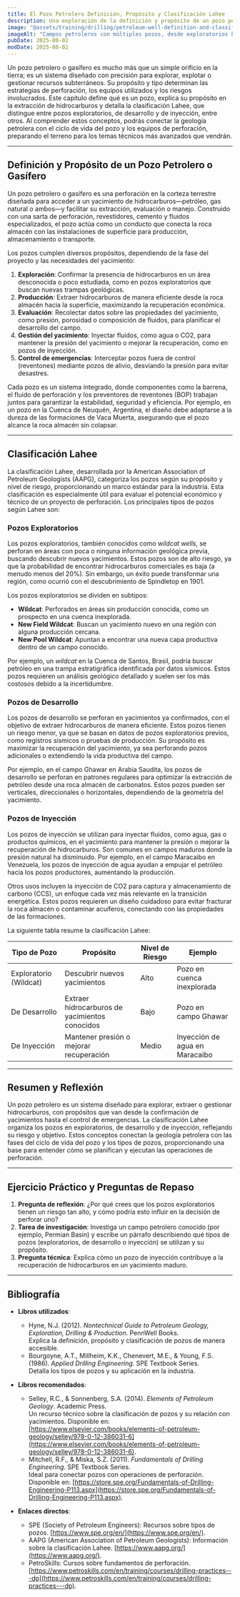 ```yaml
---
title: El Pozo Petrolero Definición, Propósito y Clasificación Lahee
description: Una exploración de la definición y propósito de un pozo petrolero o gasífero, junto con la clasificación Lahee que categoriza los pozos según su objetivo, como exploratorios, de desarrollo o de inyección. Este capítulo conecta los fundamentos geológicos y técnicos con las aplicaciones prácticas de los pozos.
image: "@assets/training/drilling/petroleum-well-definition-and-classification/cover.jpg"
imageAlt: "Campos petroleros con múltiples pozos, desde exploratorios hasta de desarrollo, en un paisaje árido, conectados por una red de tuberías"
pubDate: 2025-08-02
modDate: 2025-08-02
---
```


Un pozo petrolero o gasífero es mucho más que un simple orificio en la tierra; es un sistema diseñado con precisión para explorar, explotar o gestionar recursos subterráneos. Su propósito y tipo determinan las estrategias de perforación, los equipos utilizados y los riesgos involucrados. Este capítulo define qué es un pozo, explica su propósito en la extracción de hidrocarburos y detalla la clasificación Lahee, que distingue entre pozos exploratorios, de desarrollo y de inyección, entre otros. Al comprender estos conceptos, podrás conectar la geología petrolera con el ciclo de vida del pozo y los equipos de perforación, preparando el terreno para los temas técnicos más avanzados que vendrán.

---

## Definición y Propósito de un Pozo Petrolero o Gasífero

Un pozo petrolero o gasífero es una perforación en la corteza terrestre diseñada para acceder a un yacimiento de hidrocarburos—petróleo, gas natural o ambos—y facilitar su extracción, evaluación o manejo. Construido con una sarta de perforación, revestidores, cemento y fluidos especializados, el pozo actúa como un conducto que conecta la roca almacén con las instalaciones de superficie para producción, almacenamiento o transporte.

Los pozos cumplen diversos propósitos, dependiendo de la fase del proyecto y las necesidades del yacimiento:

1. **Exploración**: Confirmar la presencia de hidrocarburos en un área desconocida o poco estudiada, como en pozos exploratorios que buscan nuevas trampas geológicas.
2. **Producción**: Extraer hidrocarburos de manera eficiente desde la roca almacén hacia la superficie, maximizando la recuperación económica.
3. **Evaluación**: Recolectar datos sobre las propiedades del yacimiento, como presión, porosidad o composición de fluidos, para planificar el desarrollo del campo.
4. **Gestión del yacimiento**: Inyectar fluidos, como agua o CO2, para mantener la presión del yacimiento o mejorar la recuperación, como en pozos de inyección.
5. **Control de emergencias**: Interceptar pozos fuera de control (reventones) mediante pozos de alivio, desviando la presión para evitar desastres.

Cada pozo es un sistema integrado, donde componentes como la barrena, el fluido de perforación y los preventores de reventones (BOP) trabajan juntos para garantizar la estabilidad, seguridad y eficiencia. Por ejemplo, en un pozo en la Cuenca de Neuquén, Argentina, el diseño debe adaptarse a la dureza de las formaciones de Vaca Muerta, asegurando que el pozo alcance la roca almacén sin colapsar.

---

## Clasificación Lahee

La clasificación Lahee, desarrollada por la American Association of Petroleum Geologists (AAPG), categoriza los pozos según su propósito y nivel de riesgo, proporcionando un marco estándar para la industria. Esta clasificación es especialmente útil para evaluar el potencial económico y técnico de un proyecto de perforación. Los principales tipos de pozos según Lahee son:

### Pozos Exploratorios

Los pozos exploratorios, también conocidos como *wildcat wells*, se perforan en áreas con poca o ninguna información geológica previa, buscando descubrir nuevos yacimientos. Estos pozos son de alto riesgo, ya que la probabilidad de encontrar hidrocarburos comerciales es baja (a menudo menos del 20%). Sin embargo, un éxito puede transformar una región, como ocurrió con el descubrimiento de Spindletop en 1901.

Los pozos exploratorios se dividen en subtipos:

- **Wildcat**: Perforados en áreas sin producción conocida, como un prospecto en una cuenca inexplorada.
- **New Field Wildcat**: Buscan un yacimiento nuevo en una región con alguna producción cercana.
- **New Pool Wildcat**: Apuntan a encontrar una nueva capa productiva dentro de un campo conocido.

Por ejemplo, un *wildcat* en la Cuenca de Santos, Brasil, podría buscar petróleo en una trampa estratigráfica identificada por datos sísmicos. Estos pozos requieren un análisis geológico detallado y suelen ser los más costosos debido a la incertidumbre.

### Pozos de Desarrollo

Los pozos de desarrollo se perforan en yacimientos ya confirmados, con el objetivo de extraer hidrocarburos de manera eficiente. Estos pozos tienen un riesgo menor, ya que se basan en datos de pozos exploratorios previos, como registros sísmicos o pruebas de producción. Su propósito es maximizar la recuperación del yacimiento, ya sea perforando pozos adicionales o extendiendo la vida productiva del campo.

Por ejemplo, en el campo Ghawar en Arabia Saudita, los pozos de desarrollo se perforan en patrones regulares para optimizar la extracción de petróleo desde una roca almacén de carbonatos. Estos pozos pueden ser verticales, direccionales o horizontales, dependiendo de la geometría del yacimiento.

### Pozos de Inyección

Los pozos de inyección se utilizan para inyectar fluidos, como agua, gas o productos químicos, en el yacimiento para mantener la presión o mejorar la recuperación de hidrocarburos. Son comunes en campos maduros donde la presión natural ha disminuido. Por ejemplo, en el campo Maracaibo en Venezuela, los pozos de inyección de agua ayudan a empujar el petróleo hacia los pozos productores, aumentando la producción.

Otros usos incluyen la inyección de CO2 para captura y almacenamiento de carbono (CCS), un enfoque cada vez más relevante en la transición energética. Estos pozos requieren un diseño cuidadoso para evitar fracturar la roca almacén o contaminar acuíferos, conectando con las propiedades de las formaciones.

La siguiente tabla resume la clasificación Lahee:

| **Tipo de Pozo**       | **Propósito**                              | **Nivel de Riesgo** | **Ejemplo**                       |
|------------------------|-------------------------------------------|---------------------|-----------------------------------|
| Exploratorio (Wildcat) | Descubrir nuevos yacimientos              | Alto                | Pozo en cuenca inexplorada        |
| De Desarrollo          | Extraer hidrocarburos de yacimientos conocidos | Bajo                | Pozo en campo Ghawar             |
| De Inyección           | Mantener presión o mejorar recuperación    | Medio               | Inyección de agua en Maracaibo    |

---

## Resumen y Reflexión

Un pozo petrolero es un sistema diseñado para explorar, extraer o gestionar hidrocarburos, con propósitos que van desde la confirmación de yacimientos hasta el control de emergencias. La clasificación Lahee organiza los pozos en exploratorios, de desarrollo y de inyección, reflejando su riesgo y objetivo. Estos conceptos conectan la geología petrolera con las fases del ciclo de vida del pozo y los tipos de pozos, proporcionando una base para entender cómo se planifican y ejecutan las operaciones de perforación.

---

## Ejercicio Práctico y Preguntas de Repaso

1. **Pregunta de reflexión**: ¿Por qué crees que los pozos exploratorios tienen un riesgo tan alto, y cómo podría esto influir en la decisión de perforar uno?
2. **Tarea de investigación**: Investiga un campo petrolero conocido (por ejemplo, Permian Basin) y escribe un párrafo describiendo qué tipos de pozos (exploratorios, de desarrollo o inyección) se utilizan y su propósito.
3. **Pregunta técnica**: Explica cómo un pozo de inyección contribuye a la recuperación de hidrocarburos en un yacimiento maduro.

---

## Bibliografía

- **Libros utilizados**:
  - Hyne, N.J. (2012). *Nontechnical Guide to Petroleum Geology, Exploration, Drilling & Production*. PennWell Books.  
    Explica la definición, propósito y clasificación de pozos de manera accesible.
  - Bourgoyne, A.T., Millheim, K.K., Chenevert, M.E., & Young, F.S. (1986). *Applied Drilling Engineering*. SPE Textbook Series.  
    Detalla los tipos de pozos y su aplicación en la industria.

- **Libros recomendados**:
  - Selley, R.C., & Sonnenberg, S.A. (2014). *Elements of Petroleum Geology*. Academic Press.  
    Un recurso técnico sobre la clasificación de pozos y su relación con yacimientos. Disponible en: [https://www.elsevier.com/books/elements-of-petroleum-geology/selley/978-0-12-386031-6](https://www.elsevier.com/books/elements-of-petroleum-geology/selley/978-0-12-386031-6).
  - Mitchell, R.F., & Miska, S.Z. (2011). *Fundamentals of Drilling Engineering*. SPE Textbook Series.  
    Ideal para conectar pozos con operaciones de perforación. Disponible en: [https://store.spe.org/Fundamentals-of-Drilling-Engineering-P113.aspx](https://store.spe.org/Fundamentals-of-Drilling-Engineering-P113.aspx).

- **Enlaces directos**:
  - SPE (Society of Petroleum Engineers): Recursos sobre tipos de pozos. [https://www.spe.org/en/](https://www.spe.org/en/).
  - AAPG (American Association of Petroleum Geologists): Información sobre la clasificación Lahee. [https://www.aapg.org/](https://www.aapg.org/).
  - PetroSkills: Cursos sobre fundamentos de perforación. [https://www.petroskills.com/en/training/courses/drilling-practices---dp](https://www.petroskills.com/en/training/courses/drilling-practices---dp).
